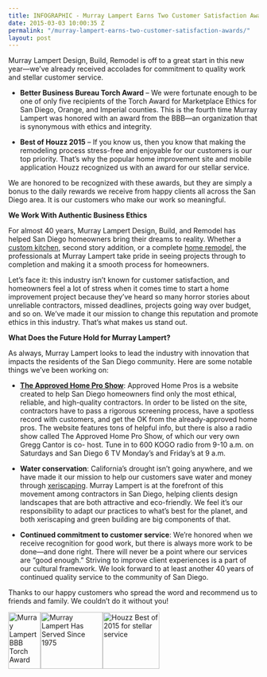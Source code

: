 ```yaml
---
title: INFOGRAPHIC - Murray Lampert Earns Two Customer Satisfaction Awards
date: 2015-03-03 10:00:35 Z
permalink: "/murray-lampert-earns-two-customer-satisfaction-awards/"
layout: post
---
```


Murray Lampert Design, Build, Remodel is off to a great start in this new year—we’ve already received accolades for commitment to quality work and stellar customer service.
<ul>
	<li><strong>Better Business Bureau Torch Award</strong> – We were fortunate enough to be one of only five recipients of the Torch Award for Marketplace Ethics for San Diego, Orange, and Imperial counties. This is the fourth time Murray Lampert was honored with an award from the BBB—an organization that is synonymous with ethics and integrity.</li>
</ul>
<ul>
	<li><strong>Best of Houzz 2015</strong> – If you know us, then you know that making the remodeling process stress-free and enjoyable for our customers is our top priority.
That’s why the popular home improvement site and mobile application Houzz recognized us with an award for our stellar service.</li>
</ul>
We are honored to be recognized with these awards, but they are simply a bonus to the daily rewards we receive from happy clients all across the San Diego area. It is our customers who make our work so meaningful.

<strong>We Work With Authentic Business Ethics</strong>

For almost 40 years, Murray Lampert Design, Build, and Remodel has helped San Diego homeowners bring their dreams to reality. Whether a<a title="Kitchen Remodels" href="http://murraylampert.com/san-diego-kitchen-remodeling-services/"> custom kitchen</a>, second story addition, or a complete <a title="Home Remodeling Services" href="http://murraylampert.com/remodel/">home remodel</a>, the professionals at Murray Lampert take pride in seeing projects through to completion and making it a smooth process for homeowners.

Let’s face it: this industry isn’t known for customer satisfaction, and homeowners feel a lot of stress when it comes time to start a home improvement project because they’ve heard so many horror stories about unreliable contractors, missed deadlines, projects going way over budget, and so on. We’ve made it our mission to change this reputation and promote ethics in this industry. That’s what makes us stand out.

<strong>What Does the Future Hold for Murray Lampert?</strong>

As always, Murray Lampert looks to lead the industry with innovation that impacts the residents of the San Diego community. Here are some notable things we’ve been working on:
<ul>
	<li><a href="http://www.sandiegoapprovedhomepros.com/"><strong>The Approved Home Pro Show</strong></a>: Approved Home Pros is a website created to help San Diego homeowners find only the most ethical, reliable, and high-quality contractors. In order to be listed on the site, contractors have to pass a rigorous screening process, have a spotless record with customers, and get the OK from the already-approved home pros. The website features tons of helpful info, but there is also a radio show called The Approved Home Pro Show, of which our very own Gregg Cantor is co- host. Tune in to 600 KOGO radio from 9-10 a.m. on Saturdays and San Diego 6 TV Monday’s and Friday’s at 9 a.m.</li>
</ul>
<ul>
	<li><strong>Water conservation</strong>: California’s drought isn’t going anywhere, and we have made it our mission to help our customers save water and money through <a title="[INFOGRAPHIC] Til the Well Runs Dry: How Xeriscaping Helps Conserve Water" href="http://murraylampert.com/til-the-well-runs-dry-how-xeriscaping-helps-conserve-water-infographic/" target="_blank">xeriscaping</a>. Murray Lampert is at the forefront of this movement among contractors in San Diego, helping clients design landscapes that are both attractive and eco-friendly. We feel it’s our responsibility to adapt our practices to what’s best for the planet, and both xeriscaping and green building are big components of that.</li>
</ul>
<ul>
	<li><strong>Continued commitment to customer service</strong>: We’re honored when we receive recognition for good work, but there is always more work to be done—and done right. There will never be a point where our services are “good enough.” Striving to improve client experiences is a part of our cultural framework. We look forward to at least another 40 years of continued quality service to the community of San Diego.</li>
</ul>
Thanks to our happy customers who spread the word and recommend us to friends and family. We couldn’t do it without you!

<img class="aligncenter size-medium wp-image-2760" src="http://murraylampert.com/wp-content/uploads/BBBTorch-65x114.jpg" alt="Murray Lampert BBB Torch Award" width="65" height="114" /><img class="aligncenter size-medium wp-image-2758" src="http://murraylampert.com/wp-content/uploads/40years-125x114.jpg" alt="Murray Lampert Has Served Since 1975" width="125" height="114" /><img class="aligncenter size-medium wp-image-2759" src="http://murraylampert.com/wp-content/uploads/HouzzBest2015-114x114.jpg" alt="Houzz Best of 2015 for stellar service" width="114" height="114" />
